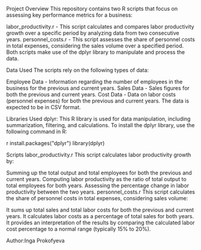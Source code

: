 Project Overview
This repository contains two R scripts that focus on assessing key performance metrics for a business:

labor_productivity.r - This script calculates and compares labor productivity growth over a specific period by analyzing data from two consecutive years.
personnel_costs.r - This script assesses the share of personnel costs in total expenses, considering the sales volume over a specified period.
Both scripts make use of the dplyr library to manipulate and process the data.

Data Used
The scripts rely on the following types of data:

Employee Data - Information regarding the number of employees in the business for the previous and current years.
Sales Data - Sales figures for both the previous and current years.
Cost Data - Data on labor costs (personnel expenses) for both the previous and current years.
The data is expected to be in CSV format.

Libraries Used
dplyr: This R library is used for data manipulation, including summarization, filtering, and calculations.
To install the dplyr library, use the following command in R:

r
install.packages("dplyr")
library(dplyr)

Scripts
labor_productivity.r
This script calculates labor productivity growth by:

Summing up the total output and total employees for both the previous and current years.
Computing labor productivity as the ratio of total output to total employees for both years.
Assessing the percentage change in labor productivity between the two years.
personnel_costs.r
This script calculates the share of personnel costs in total expenses, considering sales volume:

It sums up total sales and total labor costs for both the previous and current years.
It calculates labor costs as a percentage of total sales for both years.
It provides an interpretation of the results by comparing the calculated labor cost percentage to a normal range (typically 15% to 20%).

Author:Inga Prokofyeva
